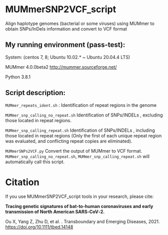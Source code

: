 # MUMmerSNP2VCF_script
Align haplotype genomes (bacterial or some viruses) using MUMmer to obtain SNPs/InDels information and convert to VCF format

## My running environment (pass-test):

System:	(centos 7, 8; Ubuntu 10.02.* ~ Ubuntu 20.04.4 LTS)

MUMmer 4.0.0beta2	http://mummer.sourceforge.net/

Python 3.8.1

## Script description:
`MUMmer_repeats_ident.sh`	: 	Identification of repeat regions in the genome

`MUMmer_snp_calling_no_repeat.sh` 	Identification of SNPs/INDELs , excluding those located in repeat  regions.

`MUMmer_snp_calling_repeat.sh` 	Identification of SNPs/INDELs , including those located in repeat regions (Only the first of each unique repeat region was evaluated, and conflicting repeat copies are eliminated).

`MUMmerSNPs2VCF.py`	Convert the output of MUMmer to VCF format. `MUMmer_snp_calling_no_repeat.sh`, `MUMmer_snp_calling_repeat.sh` will automatically call this script.



# Citation

If you use MUMmerSNP2VCF_script  tools in your research, please cite:

**Tracing genetic signatures of bat‐to‐human coronaviruses and early transmission of North American SARS‐CoV‐2.**

 Ou X, Yang Z, Zhu D, et al. . Transboundary and Emerging Diseases, 2021. https://doi.org/10.1111/tbed.14148

